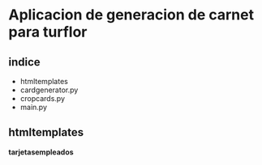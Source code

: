 # Aplicacion de generacion de carnet para turflor 

## indice 
- htmltemplates
- cardgenerator.py
- cropcards.py
- main.py
## htmltemplates
**tarjetasempleados**
